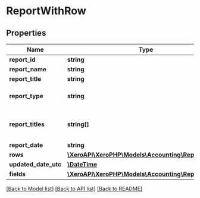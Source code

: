 # ReportWithRow

## Properties
Name | Type | Description | Notes
------------ | ------------- | ------------- | -------------
**report_id** | **string** | Report id | [optional] 
**report_name** | **string** | Name of the report | [optional] 
**report_title** | **string** | Title of the report | [optional] 
**report_type** | **string** | The type of report (BalanceSheet,ProfitLoss, etc) | [optional] 
**report_titles** | **string[]** | Report titles array (3 to 4 strings with the report name, orgnisation name and time frame of report) | [optional] 
**report_date** | **string** | Date of report | [optional] 
**rows** | [**\XeroAPI\XeroPHP\Models\Accounting\ReportRows[]**](ReportRows.md) |  | [optional] 
**updated_date_utc** | [**\DateTime**](\DateTime.md) | Updated Date | [optional] 
**fields** | [**\XeroAPI\XeroPHP\Models\Accounting\ReportFields[]**](ReportFields.md) |  | [optional] 

[[Back to Model list]](../README.md#documentation-for-models) [[Back to API list]](../README.md#documentation-for-api-endpoints) [[Back to README]](../README.md)


